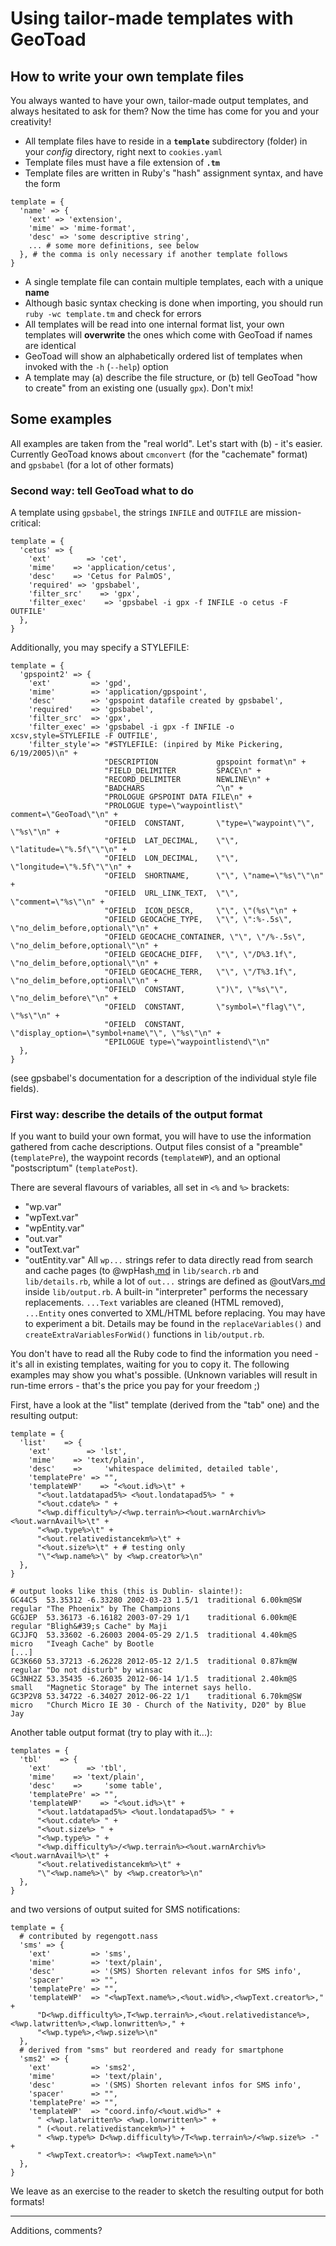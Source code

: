 # Using tailor-made templates with GeoToad #



## How to write your own template files ##

You always wanted to have your own, tailor-made output templates, and always hesitated to ask for them?
Now the time has come for you and your creativity!

  * All template files have to reside in a **`template`** subdirectory (folder) in your _config_ directory, right next to `cookies.yaml`
  * Template files must have a file extension of **`.tm`**
  * Template files are written in Ruby's "hash" assignment syntax, and have the form

```
template = {
  'name' => {
    'ext' => 'extension',
    'mime' => 'mime-format',
    'desc' => 'some descriptive string',
    ... # some more definitions, see below
  }, # the comma is only necessary if another template follows
}
```

  * A single template file can contain multiple templates, each with a unique **name**
  * Although basic syntax checking is done when importing, you should run `ruby -wc template.tm` and check for errors
  * All templates will be read into one internal format list, your own templates will **overwrite** the ones which come with GeoToad if names are identical
  * GeoToad will show an alphabetically ordered list of templates when invoked with the `-h` (`--help`) option
  * A template may (a) describe the file structure, or (b) tell GeoToad "how to create" from an existing one (usually `gpx`). Don't mix!

## Some examples ##

All examples are taken from the "real world". Let's start with (b) - it's easier.
Currently GeoToad knows about `cmconvert` (for the "cachemate" format) and `gpsbabel` (for a lot of other formats)

### Second way: tell GeoToad what to do ###

A template using `gpsbabel`, the strings `INFILE` and `OUTFILE` are mission-critical:

```
template = {
  'cetus' => {
    'ext'        => 'cet',
    'mime'    => 'application/cetus',
    'desc'    => 'Cetus for PalmOS',
    'required' => 'gpsbabel',
    'filter_src'    => 'gpx',
    'filter_exec'    => 'gpsbabel -i gpx -f INFILE -o cetus -F OUTFILE'
  },
}
```

Additionally, you may specify a STYLEFILE:

```
template = {
  'gpspoint2' => {
    'ext'         => 'gpd',
    'mime'        => 'application/gpspoint',
    'desc'        => 'gpspoint datafile created by gpsbabel',
    'required'    => 'gpsbabel',
    'filter_src'  => 'gpx',
    'filter_exec' => 'gpsbabel -i gpx -f INFILE -o xcsv,style=STYLEFILE -F OUTFILE',
    'filter_style'=> "#STYLEFILE: (inpired by Mike Pickering, 6/19/2005)\n" +
                     "DESCRIPTION             gpspoint format\n" +
                     "FIELD_DELIMITER         SPACE\n" +
                     "RECORD_DELIMITER        NEWLINE\n" +
                     "BADCHARS                ^\n" +
                     "PROLOGUE GPSPOINT DATA FILE\n" +
                     "PROLOGUE type=\"waypointlist\" comment=\"GeoToad\"\n" +
                     "OFIELD  CONSTANT,       \"type=\"waypoint\"\", \"%s\"\n" +
                     "OFIELD  LAT_DECIMAL,    \"\", \"latitude=\"%.5f\"\"\n" +
                     "OFIELD  LON_DECIMAL,    \"\", \"longitude=\"%.5f\"\"\n" +
                     "OFIELD  SHORTNAME,      \"\", \"name=\"%s\"\"\n" +
                     "OFIELD  URL_LINK_TEXT,  \"\", \"comment=\"%s\"\n" +
                     "OFIELD  ICON_DESCR,     \"\", \"(%s\"\n" +
                     "OFIELD GEOCACHE_TYPE,   \"\", \":%-.5s\", \"no_delim_before,optional\"\n" +
                     "OFIELD GEOCACHE_CONTAINER, \"\", \"/%-.5s\", \"no_delim_before,optional\"\n" +
                     "OFIELD GEOCACHE_DIFF,   \"\", \"/D%3.1f\", \"no_delim_before,optional\"\n" +
                     "OFIELD GEOCACHE_TERR,   \"\", \"/T%3.1f\", \"no_delim_before,optional\"\n" +
                     "OFIELD  CONSTANT,       \")\", \"%s\"\", \"no_delim_before\"\n" +
                     "OFIELD  CONSTANT,       \"symbol=\"flag\"\", \"%s\"\n" +
                     "OFIELD  CONSTANT,       \"display_option=\"symbol+name\"\", \"%s\"\n" +
                     "EPILOGUE type=\"waypointlistend\"\n"
  },
}
```
(see gpsbabel's documentation for a description of the individual style file fields).

### First way: describe the details of the output format ###

If you want to build your own format, you will have to use the information gathered from cache descriptions.
Output files consist of a "preamble" (`templatePre`), the waypoint records (`templateWP`), and an optional "postscriptum" (`templatePost`).

There are several flavours of variables, all set in `<%` and `%>` brackets:
  * "wp.var"
  * "wpText.var"
  * "wpEntity.var"
  * "out.var"
  * "outText.var"
  * "outEntity.var"
All `wp...` strings refer to data directly read from search and cache pages (to @wpHash[.md](.md) in `lib/search.rb` and `lib/details.rb`,
while a lot of `out...` strings are defined as @outVars[.md](.md) inside `lib/output.rb`.
A built-in "interpreter" performs the necessary replacements.
`...Text` variables are cleaned (HTML removed), `...Entity` ones converted to XML/HTML before replacing. You may have to experiment a bit.
Details may be found in the `replaceVariables()` and `createExtraVariablesForWid()` functions in `lib/output.rb`.

You don't have to read all the Ruby code to find the information you need - it's all in existing templates, waiting for you to copy it.
The following examples may show you what's possible.
(Unknown variables will result in run-time errors - that's the price you pay for your freedom ;)

First, have a look at the "list" template (derived from the "tab" one) and the resulting output:

```
template = {
  'list'    => {
    'ext'        => 'lst',
    'mime'    => 'text/plain',
    'desc'    =>     'whitespace delimited, detailed table',
    'templatePre' => "",
    'templateWP'    => "<%out.id%>\t" +
      "<%out.latdatapad5%> <%out.londatapad5%> " +
      "<%out.cdate%> " +
      "<%wp.difficulty%>/<%wp.terrain%><%out.warnArchiv%><%out.warnAvail%>\t" +
      "<%wp.type%>\t" +
      "<%out.relativedistancekm%>\t" +
      "<%out.size%>\t" + # testing only
      "\"<%wp.name%>\" by <%wp.creator%>\n"
  },
}

# output looks like this (this is Dublin- slainte!):
GC44C5	53.35312 -6.33280 2002-03-23 1.5/1	traditional	6.00km@SW	regular	"The Phoenix" by The Champions
GCGJEP	53.36173 -6.16182 2003-07-29 1/1	traditional	6.00km@E	regular	"Bligh&#39;s Cache" by Maji
GCJJFQ	53.33602 -6.26003 2004-05-29 2/1.5	traditional	4.40km@S	micro	"Iveagh Cache" by Bootle
[...]
GC3K660	53.37213 -6.26228 2012-05-12 2/1.5	traditional	0.87km@W	regular	"Do not disturb" by winsac
GC3NH2Z	53.35435 -6.26035 2012-06-14 1/1.5	traditional	2.40km@S	small	"Magnetic Storage" by The internet says hello.
GC3P2V8	53.34722 -6.34027 2012-06-22 1/1	traditional	6.70km@SW	micro	"Church Micro IE 30 - Church of the Nativity, D20" by Blue  Jay
```

Another table output format (try to play with it...):

```
templates = {
  'tbl'    => {
    'ext'        => 'tbl',
    'mime'    => 'text/plain',
    'desc'    =>     'some table',
    'templatePre' => "",
    'templateWP'    => "<%out.id%>\t" +
      "<%out.latdatapad5%> <%out.londatapad5%> " +
      "<%out.cdate%> " +
      "<%out.size%> " +
      "<%wp.type%> " +
      "<%wp.difficulty%>/<%wp.terrain%><%out.warnArchiv%><%out.warnAvail%>\t" +
      "<%out.relativedistancekm%>\t" +
      "\"<%wp.name%>\" by <%wp.creator%>\n"
  },
}
```

and two versions of output suited for SMS notifications:

```
template = {
  # contributed by regengott.nass
  'sms' => {
    'ext'         => 'sms',
    'mime'        => 'text/plain',
    'desc'        => '(SMS) Shorten relevant infos for SMS info',
    'spacer'      => "",
    'templatePre' => "",
    'templateWP'  => "<%wpText.name%>,<%out.wid%>,<%wpText.creator%>," +
      "D<%wp.difficulty%>,T<%wp.terrain%>,<%out.relativedistance%>,<%wp.latwritten%>,<%wp.lonwritten%>," +
      "<%wp.type%>,<%wp.size%>\n"
  },
  # derived from "sms" but reordered and ready for smartphone
  'sms2' => {
    'ext'         => 'sms2',
    'mime'        => 'text/plain',
    'desc'        => '(SMS) Shorten relevant infos for SMS info',
    'spacer'      => "",
    'templatePre' => "",
    'templateWP'  => "coord.info/<%out.wid%>" +
      " <%wp.latwritten%> <%wp.lonwritten%>" +
      " (<%out.relativedistancekm%>)" +
      " <%wp.type%> D<%wp.difficulty%>/T<%wp.terrain%>/<%wp.size%> -" +
      " <%wpText.creator%>: <%wpText.name%>\n"
  },
}
```
We leave as an exercise to the reader to sketch the resulting output for both formats!


---


Additions, comments?